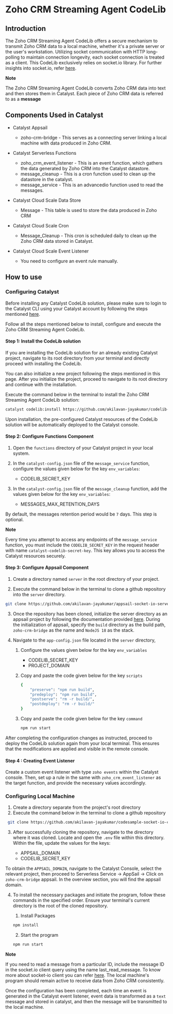 # Zoho CRM Streaming Agent CodeLib

##  **Introduction**

The Zoho CRM Streaming Agent CodeLib offers a secure mechanism to transmit Zoho CRM data to a local machine, whether it's a private server or the user's workstation. Utilizing socket communication with HTTP long-polling to maintain connection longevity, each socket connection is treated as a client. This CodeLib exclusively relies on socket.io library. For further insights into socket.io, refer [here](https://socket.io/docs/v4/).

**Note**

The Zoho CRM Streaming Agent CodeLib converts Zoho CRM data into text and then stores them in Catalyst. Each piece of Zoho CRM data is referred to as a **message**

## **Components Used in Catalyst**

- Catalyst Appsail
    - zoho-crm-bridge - This serves as a connecting server linking a local machine with data produced in Zoho CRM.

- Catalyst Serverless Functions
    - zoho_crm_event_listener - This is an event function, which gathers the data generated by Zoho CRM into the Catalyst datastore.
    - message_cleanup - This is a cron function used to clean up the datastore in the catalyst.
    - message_service - This is an advancedio function used to read the messages.

- Catalyst Cloud Scale Data Store
    - Message - This table is used to store the data produced in Zoho CRM

- Catalyst Cloud Scale Cron
    - Message_Cleanup - This cron is scheduled daily to clean up the Zoho CRM data stored in Catalyst.

- Catalyst Cloud Scale Event Listener
    - You need to configure an event rule manually.

## **How to use**

### **Configuring Catalyst**

Before installing any Catalyst CodeLib solution, please make sure to login to the Catalyst CLI using your Catalyst account by following the steps mentioned [here](https://docs.catalyst.zoho.com/en/cli/v1/cli-command-reference/).

Follow all the steps mentioned below to install, configure and execute the Zoho CRM Streaming Agent CodeLib.

#### **Step 1: Install the CodeLib solution**

If you are installing the CodeLib solution for an already existing Catalyst project, navigate to its root directory from your terminal and directly proceed with installing the CodeLib.

You can also initialize a new project following the steps mentioned in this page. After you initialize the project, proceed to navigate to its root directory and continue with the installation.

Execute the command below in the terminal to install the Zoho CRM Streaming Agent CodeLib solution:

```bash
catalyst codelib:install https://github.com/akilavan-jayakumar/codelib-zoho-crm-tunnelling-agent
```

Upon installation, the pre-configured Catalyst resources of the CodeLib solution will be automatically deployed to the Catalyst console.

#### **Step 2: Configure Functions Component**

1. Open the `functions` directory of your Catalyst project in your local system.
2. In the `catalyst-config.json` file of the `message_service` function, configure the values given below for the key `env_variables`:

    -   CODELIB_SECRET_KEY
3.  In the `catalyst-config.json` file of the `message_cleanup` function, add the values given below for the key `env_variables`:

    -   MESSAGES_MAX_RETENTION_DAYS

By default, the messages retention period would be `7` days. This step is optional.

**Note**

Every time you attempt to access any endpoints of the `message_service` function, you must include the `CODELIB_SECRET_KEY` in the request header with name `catalyst-codelib-secret-key`. This key allows you to access the Catalyst resources securely.

#### **Step 3: Configure Appsail Component**

1.  Create a directory named `server` in the root directory of your project.

2.  Execute the command below in the terminal to clone a github repository into the `server` directory.

 ```bash 
 git clone https://github.com/akilavan-jayakumar/appsail-socket-io-server ./server
 ```

3.  Once the repository has been cloned, initialize the server directory as an appsail project by following the documentation provided  [here](https://docs.catalyst.zoho.com/en/cli/v1/initialize-resources/initialize-appsail/). During the initialization of appsail, specify the `build` directory as the build path, `zoho-crm-bridge` as the name and `NodeJS 18` as the stack.

4.  Navigate to the `app-config.json` file located in the `server` directory, 
    1.  Configure the values given below for the key `env_variables`

        -  CODELIB_SECRET_KEY
        -  PROJECT_DOMAIN
    2.  Copy and paste the code given below for the key `scripts`

        ```bash
        {
            "preserve": "npm run build",
            "predeploy": "npm run build",
            "postserve": "rm -r build/",
            "postdeploy": "rm -r build/"
        }
        ```
    3. Copy and paste the code given below for the key `command`
    
        ```bash
        npm run start
        ```

After completing the configuration changes as instructed, proceed to deploy the CodeLib solution again from your local terminal. This ensures that the modifications are applied and visible in the remote console.

#### **Step 4 : Creating Event Listener**

Create a custom event listener with type `zoho events` within the Catalyst console. Then, set up a rule in the same with `zoho_crm_event_listener` as the target function, and provide the necessary values accordingly.

### **Configuring Local Machine**

1.  Create a directory separate from the project's root directory
2.  Execute the command below in the terminal to clone a github repository
```bash
 git clone https://github.com/akilavan-jayakumar/codesample-socket-io-client
```
3.  After successfully cloning the repository, navigate to the directory where it was cloned. Locate and open the `.env` file within this directory. Within the file, update the values for the keys:

    -  APPSAIL_DOMAIN
    -  CODELIB_SECRET_KEY

To obtain the `APPSAIL_DOMAIN`, navigate to the Catalyst Console, select the relevant project, then proceed to Serverless Service -\> AppSail -\> Click on `zoho-crm-bridge` appsail. In the overview section, you will find the appsail domain.

4.  To install the necessary packages and initiate the program, follow these commands in the specified order. Ensure your terminal's current directory is the root of the cloned repository.

    1.  Install Packages
    ```bash
    npm install
    ```
    2.  Start the program
    ```bash
    npm run start
    ```

**Note**

If you need to read a message from a particular ID, include the message ID in the socket.io client query using the name last_read_message. To know more about socket-io client you can refer [here](https://socket.io/docs/v4/client-initialization/). The local machine's program should remain active to receive data from Zoho CRM consistently.

Once the configuration has been completed, each time an event is generated in the Catalyst event listener, event data is transformed as a `text` message and stored in catalyst, and then the message will be transmitted to the local machine.
